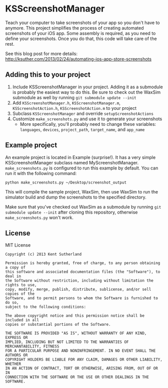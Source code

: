 # KSScreenshotManager

Teach your computer to take screenshots of your app so you don't have to anymore. This project simplifies the process of creating automated screenshots of your iOS app. Some assembly is required, as you need to define your screenshots. Once you do that, this code will take care of the rest.

See this blog post for more details: <http://ksuther.com/2013/02/24/automating-ios-app-store-screenshots>

## Adding this to your project

1. Include KSScreenshotManager in your project. Adding it as a submodule is probably the easiest way to do this. Be sure to check out the WaxSim submodule as well by running `git submodule update --init`
1. Add `KSScreenshotManager.h`, `KSScreenshotManager.m`, `KSScreenshotAction.h`, `KSScreenshotAction.m` to your project
1. Subclass `KSScreenshotManager` and override `setupScreenshotActions`
1. Customize `make_screenshots.py` and use it to generate your screenshots
	- More specifically, you'll probably need to change these variables: `languages`, `devices`, `project_path`, `target_name`, and `app_name`

## Example project

An example project is located in Example (surprise!). It has a very simple KSScreenshotManager subclass named MyScreenshotManager. `make_screenshots.py` is configured to run this example by default. You can run it with the following command:

`python make_screenshots.py ~/Desktop/screenshot_output`

This will compile the sample project, WaxSim, then use WaxSim to run the simulator build and dump the screenshots to the specified directory.

Make sure that you've checked out WaxSim as a submodule by running `git submodule update --init` after cloning this repository, otherwise `make_screenshots.py` won't work.

## License

MIT License

    Copyright (c) 2013 Kent Sutherland
    
    Permission is hereby granted, free of charge, to any person obtaining a copy of
    this software and associated documentation files (the "Software"), to deal in
    the Software without restriction, including without limitation the rights to use,
    copy, modify, merge, publish, distribute, sublicense, and/or sell copies of the
    Software, and to permit persons to whom the Software is furnished to do so,
    subject to the following conditions:
    
    The above copyright notice and this permission notice shall be included in all
    copies or substantial portions of the Software.
    
    THE SOFTWARE IS PROVIDED "AS IS", WITHOUT WARRANTY OF ANY KIND, EXPRESS OR
    IMPLIED, INCLUDING BUT NOT LIMITED TO THE WARRANTIES OF MERCHANTABILITY, FITNESS
    FOR A PARTICULAR PURPOSE AND NONINFRINGEMENT. IN NO EVENT SHALL THE AUTHORS OR
    COPYRIGHT HOLDERS BE LIABLE FOR ANY CLAIM, DAMAGES OR OTHER LIABILITY, WHETHER
    IN AN ACTION OF CONTRACT, TORT OR OTHERWISE, ARISING FROM, OUT OF OR IN
    CONNECTION WITH THE SOFTWARE OR THE USE OR OTHER DEALINGS IN THE SOFTWARE.